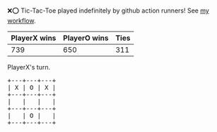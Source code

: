 :x::o: Tic-Tac-Toe played indefinitely by github action runners! See [my workflow](.github/workflows/play.yaml).

|PlayerX wins|PlayerO wins|Ties|
|-|-|-|
|739|650|311|

PlayerX's turn.

<pre>
+---+---+---+
| X | O | X |
+---+---+---+
|   |   |   |
+---+---+---+
|   | O |   |
+---+---+---+
</pre>